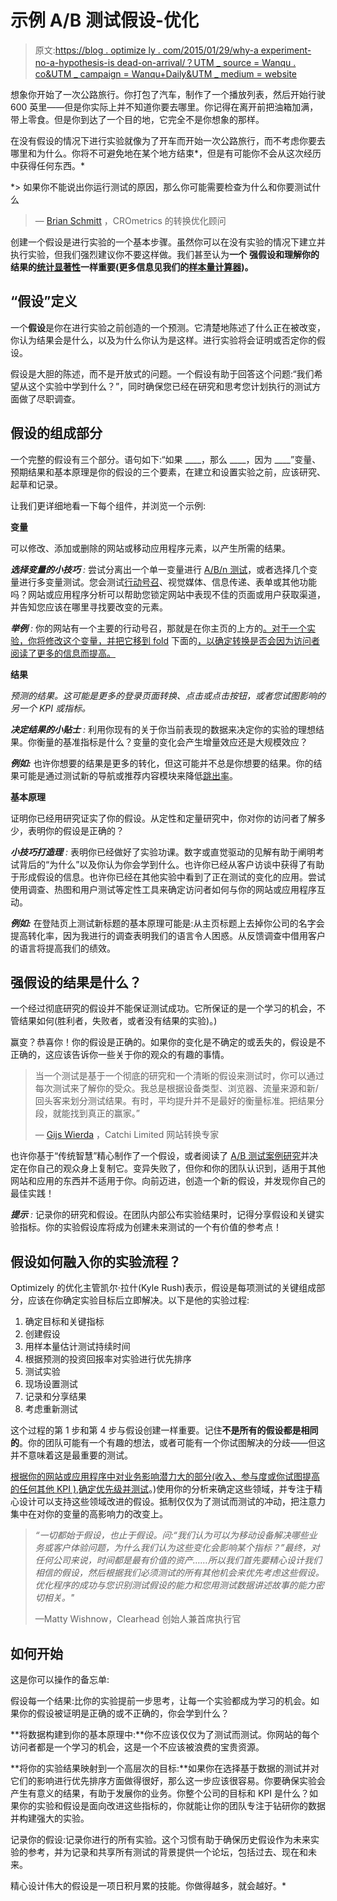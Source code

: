 # 示例 A/B 测试假设-优化

> 原文:[https://blog . optimize ly . com/2015/01/29/why-a experiment-no-a-hypothesis-is dead-on-arrival/？UTM _ source = Wanqu . co&UTM _ campaign = Wanqu+Daily&UTM _ medium = website](https://blog.optimizely.com/2015/01/29/why-an-experiment-without-a-hypothesis-is-dead-on-arrival/?utm_source=wanqu.co&utm_campaign=Wanqu+Daily&utm_medium=website)



想象你开始了一次公路旅行。你打包了汽车，制作了一个播放列表，然后开始行驶 600 英里——但是你实际上并不知道你要去哪里。你记得在离开前把油箱加满，带上零食。但是你到达了一个目的地，它完全不是你想象的那样。

在没有假设的情况下进行实验就像为了开车而开始一次公路旅行，而不考虑你要去哪里和为什么。你将不可避免地在某个地方结束*，但是有可能你不会从这次经历中获得任何东西。*

 *> 如果你不能说出你运行测试的原因，那么你可能需要检查为什么和你要测试什么
> 
> — [Brian Schmitt](https://twitter.com/techmirth) ，CROmetrics 的转换优化顾问

创建一个假设是进行实验的一个基本步骤。虽然你可以在没有实验的情况下建立并执行实验，但我们强烈建议你不要这样做。我们甚至认为**一个** **强假设和理解你的结果的[统计显著性](/optimization-glossary/statistical-significance/)一样重要(更多信息见我们的[样本量计算器](/sample-size-calculator/))。**

## **“假设”定义**

一个**假设**是你在进行实验之前创造的一个预测。它清楚地陈述了什么正在被改变，你认为结果会是什么，以及为什么你认为是这样。进行实验将会证明或否定你的假设。

假设是大胆的陈述，而不是开放式的问题。一个假设有助于回答这个问题:“我们希望从这个实验中学到什么？”，同时确保您已经在研究和思考您计划执行的测试方面做了尽职调查。

## **假设的组成部分**

一个完整的假设有三个部分。语句如下:“如果 ____，那么 ____，因为 ____”变量、预期结果和基本原理是你的假设的三个要素，在建立和设置实验之前，应该研究、起草和记录。

让我们更详细地看一下每个组件，并浏览一个示例:

**变量**

可以修改、添加或删除的网站或移动应用程序元素，以产生所需的结果。

***选择变量的小技巧*** *:* 尝试分离出一个单一变量进行 [A/B/n 测试](/optimization-glossary/abn-testing/)，或者选择几个变量进行多变量测试。您会测试[行动号召](/optimization-glossary/call-to-action/)、视觉媒体、信息传递、表单或其他功能吗？网站或应用程序分析可以帮助您锁定网站中表现不佳的页面或用户获取渠道，并告知您应该在哪里寻找要改变的元素。

***举例*** *:* 你的网站有一个主要的行动号召，那就是在你主页的上方的[。对于一个实验，你将修改这个变量，并把它移到 fold](/optimization-glossary/above-the-fold/) 下面的[，以确定转换是否会因为访问者阅读了更多的信息而提高。](/optimization-glossary/below-the-fold/)

**结果**

*预测的结果。这可能是更多的登录页面转换、点击或点击按钮，或者您试图影响的另一个 KPI 或指标。*

***决定结果的小贴士*** *:* 利用你现有的关于你当前表现的数据来决定你的实验的理想结果。你衡量的基准指标是什么？变量的变化会产生增量效应还是大规模效应？

***例如:*** 也许你想要的结果是更多的转化，但这可能并不总是你想要的结果。你的结果可能是通过测试新的导航或推荐内容模块来降低[跳出率](/optimization-glossary/bounce-rate/)。

**基本原理**

证明你已经用研究证实了你的假设。从定性和定量研究中，你对你的访问者了解多少，表明你的假设是正确的？

***小技巧打造理*** *:* 表明你已经做好了实验功课。数字或直觉驱动的见解有助于阐明考试背后的“为什么”以及你认为你会学到什么。也许你已经从客户访谈中获得了有助于形成假设的信息。也许你已经在其他实验中看到了正在测试的变化的应用。尝试使用调查、热图和用户测试等定性工具来确定访问者如何与你的网站或应用程序互动。

***例如:*** 在登陆页上测试新标题的基本原理可能是:从主页标题上去掉你公司的名字会提高转化率，因为我进行的调查表明我们的语言令人困惑。从反馈调查中借用客户的语言将提高我们的绩效。

## 强假设的结果是什么？

一个经过彻底研究的假设并不能保证测试成功。它所保证的是一个学习的机会，不管结果如何(胜利者，失败者，或者没有结果的实验)。)

赢变？恭喜你！你的假设是正确的。如果你的变化是不确定的或丢失的，假设是不正确的，这应该告诉你一些关于你的观众的有趣的事情。

> 当一个测试是基于一个彻底的研究和一个清晰的假设来测试时，你可以通过每次测试来了解你的受众。我总是根据设备类型、浏览器、流量来源和新/回头客来划分测试结果。有时，平均提升并不是最好的衡量标准。把结果分段，就能找到真正的赢家。”
> 
> — [Gijs Wierda](https://twitter.com/gijswierda) ，Catchi Limited 网站转换专家

也许你基于“传统智慧”精心制作了一个假设，或者阅读了 [A/B 测试案例研究](/category/casestudies/)并决定在你自己的观众身上复制它。变异失败了，但你和你的团队认识到，适用于其他网站和应用的东西并不适用于你。向前迈进，创造一个新的假设，并发现你自己的最佳实践！

***提示*** *:* 记录你的研究和假设。在团队内部公布实验结果时，记得分享假设和关键实验指标。你的实验假设库将成为创建未来测试的一个有价值的参考点！

## 假设如何融入你的实验流程？

Optimizely 的优化主管凯尔·拉什(Kyle Rush)表示，假设是每项测试的关键组成部分，应该在你确定实验目标后立即解决。以下是他的实验过程:

1.  确定目标和关键指标
2.  创建假设
3.  用样本量估计测试持续时间
4.  根据预测的投资回报率对实验进行优先排序
5.  测试实验
6.  现场设置测试
7.  记录和分享结果
8.  考虑重新测试

这个过程的第 1 步和第 4 步与假设创建一样重要。记住**不是所有的假设都是相同的**。你的团队可能有一个有趣的想法，或者可能有一个你试图解决的分歧——但这并不意味着这是最重要的测试。

[根据你的网站或应用程序中对业务影响潜力大的部分(收入、参与度或你试图提高的任何其他 KPI ),确定优先级并测试](/2015/01/28/how-to-prioritize-your-test-ideas-and-other-critical-questions/)。)使用你的分析来确定这些领域，并专注于精心设计可以支持这些领域改进的假设。抵制仅仅为了测试而测试的冲动，把注意力集中在对你的变量的高影响力的改变上。

> *“一切都始于假设，也止于假设。问:“我们认为可以为移动设备解决哪些业务或客户体验问题，为什么我们认为这些变化会影响某个指标？”最终，对任何公司来说，时间都是最有价值的资产……所以我们首先要精心设计我们相信的假设，然后根据我们必须测试的所有其他机会来优先考虑这些假设。优化程序的成功与您识别测试假设的能力和您用测试数据讲述故事的能力密切相关。"*
> 
> —Matty Wishnow，Clearhead 创始人兼首席执行官

## **如何开始**

这是你可以操作的备忘单:

假设每一个结果:比你的实验提前一步思考，让每一个实验都成为学习的机会。如果你的假设被证明是正确的或不正确的，你会学到什么？

**将数据构建到你的基本原理中:**你不应该仅仅为了测试而测试。你网站的每个访问者都是一个学习的机会，这是一个不应该被浪费的宝贵资源。

**将你的实验结果映射到一个高层次的目标:**如果你在选择基于数据的测试并对它们的影响进行优先排序方面做得很好，那么这一步应该很容易。你要确保实验会产生有意义的结果，有助于发展你的业务。你整个公司的目标和 KPI 是什么？如果你的实验和假设是面向改进这些指标的，你就能让你的团队专注于钻研你的数据并构建强大的实验。

记录你的假设:记录你进行的所有实验。这个习惯有助于确保历史假设作为未来实验的参考，并为记录和共享所有测试的背景提供一个论坛，包括过去、现在和未来。

精心设计伟大的假设是一项日积月累的技能。你做得越多，就会越好。* 